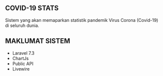 

## COVID-19 STATS

Sistem yang akan memaparkan statistik pandemik Virus Corona (Covid-19) di seluruh dunia. 

## MAKLUMAT SISTEM

- Laravel 7.3
- ChartJs
- Public API
- Livewire

